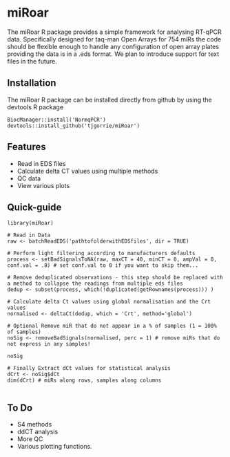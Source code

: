 # miRoar

The miRoar R package provides a simple framework for analysing RT-qPCR data. Specifically designed for taq-man Open Arrays for 754 miRs the code should be flexible enough to handle any configuration of open array plates providing the data is in a .eds format. We plan to introduce support for text files in the future.

## Installation
The miRoar R package can be installed directly from github by using the devtools R package 
```
BiocManager::install('NormqPCR')
devtools::install_github('tjgorrie/miRoar')
```

## Features
* Read in EDS files
* Calculate delta CT values using multiple methods
* QC data
* View various plots

## Quick-guide
```
library(miRoar)

# Read in Data
raw <- batchReadEDS('pathtofolderwithEDSfiles', dir = TRUE)

# Perform light filtering according to manufacturers defaults
process <- setBadSignalsToNA(raw, maxCT = 40, minCT = 0, ampVal = 0, conf.val = .8) # set conf.val to 0 if you want to skip them...

# Remove deduplicated observations - this step should be replaced with a method to collapse the readings from multiple eds files 
dedup <- subset(process, which(!duplicated(getRownames(process))) )

# Calculate delta Ct values using global normalisation and the Crt values
normalised <- deltaCt(dedup, which = 'Crt', method='global')

# Optional Remove miR that do not appear in a % of samples (1 = 100% of samples)
noSig <- removeBadSignals(normalised, perc = 1) # remove miRs that do not express in any samples!

noSig

# Finally Extract dCt values for statistical analysis 
dCrt <- noSig$dCt
dim(dCrt) # miRs along rows, samples along columns


```

## To Do
* S4 methods
* ddCT analysis
* More QC
* Various plotting functions.
